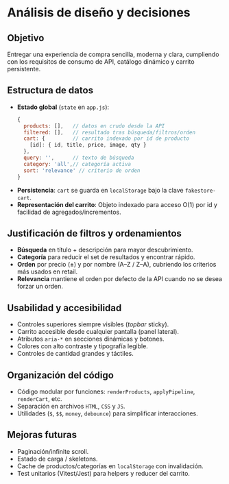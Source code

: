 # Análisis de diseño y decisiones

## Objetivo
Entregar una experiencia de compra sencilla, moderna y clara, cumpliendo con los requisitos de consumo de API, catálogo dinámico y carrito persistente.

## Estructura de datos
- **Estado global** (`state` en `app.js`):
  ```js
  {
    products: [],   // datos en crudo desde la API
    filtered: [],   // resultado tras búsqueda/filtros/orden
    cart: {         // carrito indexado por id de producto
      [id]: { id, title, price, image, qty }
    },
    query: '',      // texto de búsqueda
    category: 'all',// categoría activa
    sort: 'relevance' // criterio de orden
  }
  ```
- **Persistencia**: `cart` se guarda en `localStorage` bajo la clave `fakestore-cart`.
- **Representación del carrito**: Objeto indexado para acceso O(1) por id y facilidad de agregados/incrementos.

## Justificación de filtros y ordenamientos
- **Búsqueda** en título + descripción para mayor descubrimiento.
- **Categoría** para reducir el set de resultados y encontrar rápido.
- **Orden** por precio (±) y por nombre (A–Z / Z–A), cubriendo los criterios más usados en retail.
- **Relevancia** mantiene el orden por defecto de la API cuando no se desea forzar un orden.

## Usabilidad y accesibilidad
- Controles superiores siempre visibles (*topbar* sticky).
- Carrito accesible desde cualquier pantalla (panel lateral).
- Atributos `aria-*` en secciones dinámicas y botones.
- Colores con alto contraste y tipografía legible.
- Controles de cantidad grandes y táctiles.

## Organización del código
- Código modular por funciones: `renderProducts`, `applyPipeline`, `renderCart`, etc.
- Separación en archivos `HTML`, `CSS` y `JS`.
- Utilidades (`$`, `$$`, `money`, `debounce`) para simplificar interacciones.

## Mejoras futuras
- Paginación/infinite scroll.
- Estado de carga / skeletons.
- Cache de productos/categorías en `localStorage` con invalidación.
- Test unitarios (Vitest/Jest) para helpers y reducer del carrito.
